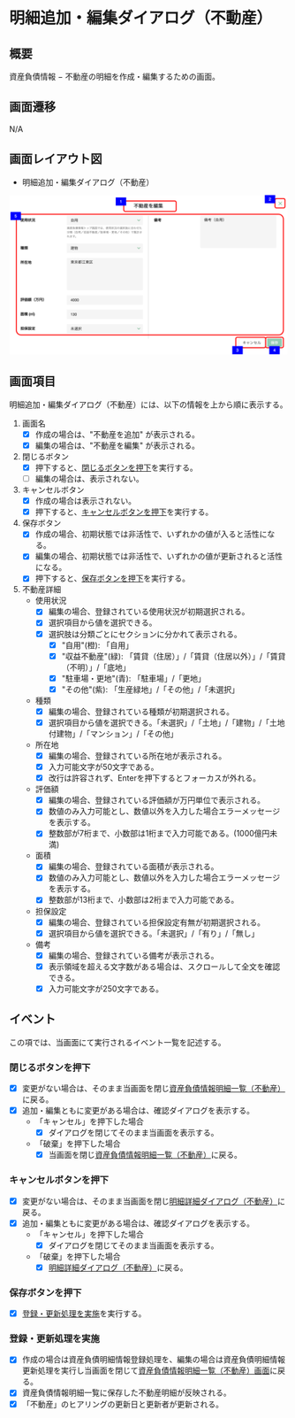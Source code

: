 # 明細追加・編集ダイアログ（不動産）

## 概要

資産負債情報 − 不動産の明細を作成・編集するための画面。

## 画面遷移

N/A

## 画面レイアウト図

- 明細追加・編集ダイアログ（不動産）

![明細追加・編集ダイアログ（不動産）](./images/明細追加・編集ダイアログ（不動産）.drawio.png)

## 画面項目

明細追加・編集ダイアログ（不動産）には、以下の情報を上から順に表示する。

1. 画面名
    - [x] 作成の場合は、"不動産を追加" が表示される。
    - [x] 編集の場合は、"不動産を編集" が表示される。
2. 閉じるボタン
    - [x] 押下すると、[閉じるボタンを押下](#閉じるボタンを押下)を実行する。
    - [ ] 編集の場合は、表示されない。
3. キャンセルボタン
    - [x] 作成の場合は表示されない。
    - [x] 押下すると、[キャンセルボタンを押下](#キャンセルボタンを押下)を実行する。
4. 保存ボタン
    - [x] 作成の場合、初期状態では非活性で、いずれかの値が入ると活性になる。
    - [x] 編集の場合、初期状態では非活性で、いずれかの値が更新されると活性になる。
    - [x] 押下すると、[保存ボタンを押下](#保存ボタンを押下)を実行する。
5. 不動産詳細
    - 使用状況
        - [x] 編集の場合、登録されている使用状況が初期選択される。
        - [x] 選択項目から値を選択できる。
        - [x] 選択肢は分類ごとにセクションに分かれて表示される。
            - [x] "自用"(橙): 「自用」
            - [x] "収益不動産"(緑): 「賃貸（住居）」/「賃貸（住居以外）」/「賃貸（不明）」/「底地」
            - [x] "駐車場・更地"(青): 「駐車場」/「更地」
            - [x] "その他"(紫): 「生産緑地」/「その他」/「未選択」
    - 種類
        - [x] 編集の場合、登録されている種類が初期選択される。
        - [x] 選択項目から値を選択できる。「未選択」/「土地」/「建物」/「土地付建物」/「マンション」/「その他」
    - 所在地
        - [x] 編集の場合、登録されている所在地が表示される。
        - [x] 入力可能文字が50文字である。
        - [x] 改行は許容されず、Enterを押下するとフォーカスが外れる。
    - 評価額
        - [x] 編集の場合、登録されている評価額が万円単位で表示される。
        - [x] 数値のみ入力可能とし、数値以外を入力した場合エラーメッセージを表示する。
        - [x] 整数部が7桁まで、小数部は1桁まで入力可能である。(1000億円未満)
    - 面積
        - [x] 編集の場合、登録されている面積が表示される。
        - [x] 数値のみ入力可能とし、数値以外を入力した場合エラーメッセージを表示する。
        - [x] 整数部が13桁まで、小数部は2桁まで入力可能である。
    - 担保設定
        - [x] 編集の場合、登録されている担保設定有無が初期選択される。
        - [x] 選択項目から値を選択できる。「未選択」/「有り」/「無し」
    - 備考
        - [x] 編集の場合、登録されている備考が表示される。
        - [x] 表示領域を超える文字数がある場合は、スクロールして全文を確認できる。
        - [x] 入力可能文字が250文字である。

## イベント

この項では、当画面にて実行されるイベント一覧を記述する。

### 閉じるボタンを押下

- [x] 変更がない場合は、そのまま当画面を閉じ[資産負債情報明細一覧（不動産）](./資産負債情報明細一覧（不動産）.md)に戻る。
- [x] 追加・編集ともに変更がある場合は、確認ダイアログを表示する。
  - 「キャンセル」を押下した場合
    - [x] ダイアログを閉じてそのまま当画面を表示する。
  - 「破棄」を押下した場合
    - [x] 当画面を閉じ[資産負債情報明細一覧（不動産）](./資産負債情報明細一覧（不動産）.md)に戻る。

### キャンセルボタンを押下

- [x] 変更がない場合は、そのまま当画面を閉じ[明細詳細ダイアログ（不動産）](./明細詳細ダイアログ（不動産）.md)に戻る。
- [x] 追加・編集ともに変更がある場合は、確認ダイアログを表示する。
  - 「キャンセル」を押下した場合
    - [x] ダイアログを閉じてそのまま当画面を表示する。
  - 「破棄」を押下した場合
    - [x] [明細詳細ダイアログ（不動産）](./明細詳細ダイアログ（不動産）.md)に戻る。

### 保存ボタンを押下

- [x] [登録・更新処理を実施](#登録・更新処理を実施)を実行する。

### 登録・更新処理を実施

- [x] 作成の場合は資産負債明細情報登録処理を、編集の場合は資産負債明細情報更新処理を実行し当画面を閉じて[資産負債情報明細一覧（不動産）画面](資産負債情報明細一覧（不動産）.md)に戻る。
- [x] 資産負債情報明細一覧に保存した不動産明細が反映される。
- [x] 「不動産」のヒアリングの更新日と更新者が更新される。
